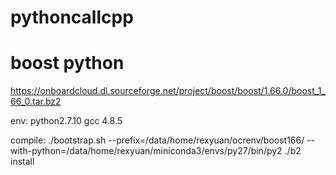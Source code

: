 # pythoncallcpp

# boost python
https://onboardcloud.dl.sourceforge.net/project/boost/boost/1.66.0/boost_1_66_0.tar.bz2

env:
python2.7.10 gcc 4.8.5

compile:
./bootstrap.sh --prefix=/data/home/rexyuan/ocrenv/boost166/ --with-python=/data/home/rexyuan/miniconda3/envs/py27/bin/py2
./b2 install


